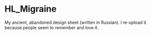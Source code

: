 # HL_Migraine
My ancient, abandoned design sheet (written in Russian). I re-upload it because people seem to remember and love it.
